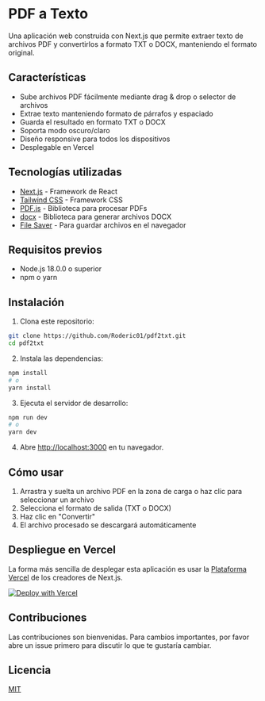 # PDF a Texto

Una aplicación web construida con Next.js que permite extraer texto de archivos PDF y convertirlos a formato TXT o DOCX, manteniendo el formato original.

## Características

- Sube archivos PDF fácilmente mediante drag & drop o selector de archivos
- Extrae texto manteniendo formato de párrafos y espaciado
- Guarda el resultado en formato TXT o DOCX
- Soporta modo oscuro/claro
- Diseño responsive para todos los dispositivos
- Desplegable en Vercel

## Tecnologías utilizadas

- [Next.js](https://nextjs.org/) - Framework de React
- [Tailwind CSS](https://tailwindcss.com/) - Framework CSS
- [PDF.js](https://mozilla.github.io/pdf.js/) - Biblioteca para procesar PDFs
- [docx](https://github.com/dolanmiu/docx) - Biblioteca para generar archivos DOCX
- [File Saver](https://github.com/eligrey/FileSaver.js) - Para guardar archivos en el navegador

## Requisitos previos

- Node.js 18.0.0 o superior
- npm o yarn

## Instalación

1. Clona este repositorio:
```bash
git clone https://github.com/Roderic01/pdf2txt.git
cd pdf2txt
```

2. Instala las dependencias:
```bash
npm install
# o
yarn install
```

3. Ejecuta el servidor de desarrollo:
```bash
npm run dev
# o
yarn dev
```

4. Abre [http://localhost:3000](http://localhost:3000) en tu navegador.

## Cómo usar

1. Arrastra y suelta un archivo PDF en la zona de carga o haz clic para seleccionar un archivo
2. Selecciona el formato de salida (TXT o DOCX)
3. Haz clic en "Convertir"
4. El archivo procesado se descargará automáticamente

## Despliegue en Vercel

La forma más sencilla de desplegar esta aplicación es usar la [Plataforma Vercel](https://vercel.com/new) de los creadores de Next.js.

[![Deploy with Vercel](https://vercel.com/button)](https://vercel.com/new/clone?repository-url=https%3A%2F%2Fgithub.com%2FRoderic01%2Fpdf2txt)

## Contribuciones

Las contribuciones son bienvenidas. Para cambios importantes, por favor abre un issue primero para discutir lo que te gustaría cambiar.

## Licencia

[MIT](https://choosealicense.com/licenses/mit/)
